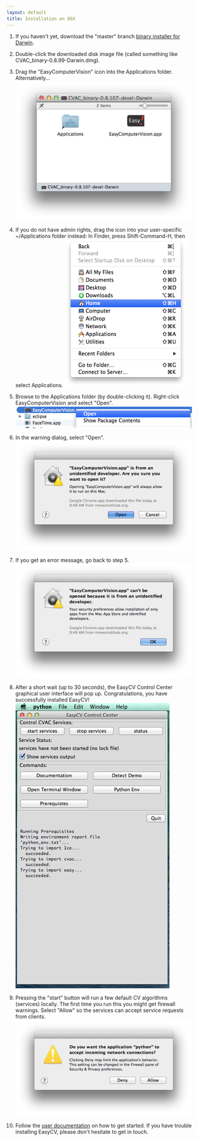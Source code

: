 ```yaml
---
layout: default
title: Installation on OSX
---
```


1. If you haven't yet, download the "master" branch [binary installer for
Darwin](http://www.movesinstitute.org/~kolsch/CVAC/Download.php).

2. Double-click the downloaded disk image file (called something like
CVAC_binary-0.8.99-Darwin.dmg).

3. Drag the "EasyComputerVision" icon into the Applications folder.
Alternatively...
![drag the icon into Applications](images/DragToApplications.png)

4. If you do not have admin rights, drag the icon into your user-specific
~/Applications folder instead: In Finder, press Shift-Command-H, then
select Applications.
![user's Applications directory](images/FinderHome.png)

5. Browse to the Applications folder (by double-clicking it).
Right-click EasyComputerVision and select "Open".
![Right-click and open](images/RightClick.png)

6. In the warning dialog, select "Open".
![Select Open](images/OpenCorrect.png)

7. If you get an error message, go back to step 5.
![Open Error](images/OpenError.png)

8. After a short wait (up to 30 seconds), the EasyCV Control Center
graphical user interface will pop up.  Congratulations, you have
successfully installed EasyCV!
![EasyCV Control Center](images/ControlCenter.png)

9. Pressing the "start" button will run a few default CV algorithms
(services) locally.  The first time you run this you might get
firewall warnings.  Select "Allow" so the services can accept service
requests from clients.
![Select Allow](images/AllowConnection.png)

10. Follow the [user documentation](user-documentation.html) on how to
get started.  If you have trouble installing EasyCV, please don't
hesitate to get in touch.
